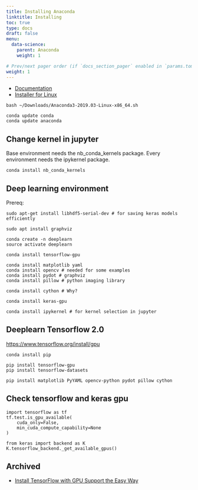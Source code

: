 ```yaml
---
title: Installing Anaconda
linktitle: Installing
toc: true
type: docs
draft: false
menu:
  data-science:
    parent: Anaconda
    weight: 1

# Prev/next pager order (if `docs_section_pager` enabled in `params.toml`)
weight: 1
---
```


- [Documentation](https://docs.anaconda.com/anaconda/install/linux/)
- [Installer for Linux](https://www.anaconda.com/distribution/#linux)

```
bash ~/Downloads/Anaconda3-2019.03-Linux-x86_64.sh

conda update conda
conda update anaconda
```

## Change kernel in jupyter

Base environment needs the nb\_conda\_kernels package.
Every environment needs the ipykernel package.

```
conda install nb_conda_kernels
```

## Deep learning environment

Prereq:

```
sudo apt-get install libhdf5-serial-dev # for saving keras models efficiently

sudo apt install graphviz
```

```
conda create -n deeplearn
source activate deeplearn

conda install tensorflow-gpu

conda install matplotlib yaml
conda install opencv # needed for some examples
conda install pydot # graphviz
conda install pillow # python imaging library

conda install cython # Why?

conda install keras-gpu

conda install ipykernel # for kernel selection in jupyter
```

## Deeplearn Tensorflow 2.0

https://www.tensorflow.org/install/gpu

```
conda install pip

pip install tensorflow-gpu
pip install tensorflow-datasets

pip install matplotlib PyYAML opencv-python pydot pillow cython
```

## Check tensorflow and keras gpu

```
import tensorflow as tf
tf.test.is_gpu_available(
    cuda_only=False,
    min_cuda_compute_capability=None
)

from keras import backend as K
K.tensorflow_backend._get_available_gpus()
```
## Archived

- [Install TensorFlow with GPU Support the Easy Way](https://www.pugetsystems.com/labs/hpc/Install-TensorFlow-with-GPU-Support-the-Easy-Way-on-Ubuntu-18-04-without-installing-CUDA-1170/)
